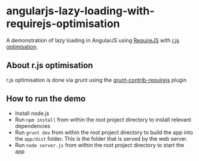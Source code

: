 angularjs-lazy-loading-with-requirejs-optimisation
===============

A demonstration of lazy loading in AngularJS using [RequireJS](http://requirejs.org/) with [r.js optimisation](http://requirejs.org/docs/optimization.html).

## About r.js optimisation
r.js optimisation is done via grunt using the [grunt-contrib-requirejs](https://npmjs.org/package/grunt-contrib-requirejs) plugin

## How to run the demo

* Install node.js
* Run `npm install` from within the root project directory to install relevant dependencies
* Run `grunt dev` from within the root project directory to build the app into the `app/dist` folder. This is the folder that is served by the web server.
* Run `node server.js` from within the root project directory to start the app